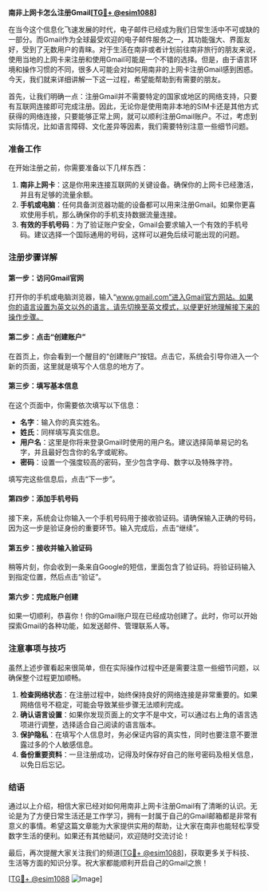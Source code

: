 **南非上网卡怎么注册Gmail[[TG💪+ @esim1088](https://t.me/s/esim1088)]**

在当今这个信息化飞速发展的时代，电子邮件已经成为我们日常生活中不可或缺的一部分。而Gmail作为全球最受欢迎的电子邮件服务之一，其功能强大、界面友好，受到了无数用户的青睐。对于生活在南非或者计划前往南非旅行的朋友来说，使用当地的上网卡来注册和使用Gmail可能是一个不错的选择。但是，由于语言环境和操作习惯的不同，很多人可能会对如何用南非的上网卡注册Gmail感到困惑。今天，我们就来详细讲解一下这一过程，希望能帮助到有需要的朋友。

首先，让我们明确一点：注册Gmail并不需要特定的国家或地区的网络支持，只要有互联网连接即可完成注册。因此，无论你是使用南非本地的SIM卡还是其他方式获得的网络连接，只要能够正常上网，就可以顺利注册Gmail账户。不过，考虑到实际情况，比如语言障碍、文化差异等因素，我们需要特别注意一些细节问题。

### 准备工作

在开始注册之前，你需要准备以下几样东西：

1. **南非上网卡**：这是你用来连接互联网的关键设备。确保你的上网卡已经激活，并且有足够的流量余额。
2. **手机或电脑**：任何具备浏览器功能的设备都可以用来注册Gmail。如果你更喜欢使用手机，那么确保你的手机支持数据流量连接。
3. **有效的手机号码**：为了验证账户安全，Gmail会要求输入一个有效的手机号码。建议选择一个国际通用的号码，这样可以避免后续可能出现的问题。

### 注册步骤详解

#### 第一步：访问Gmail官网

打开你的手机或电脑浏览器，输入“www.gmail.com”进入Gmail官方网站。如果你的语言设置为英文以外的语言，请先切换至英文模式，以便更好地理解接下来的操作步骤。

#### 第二步：点击“创建账户”

在首页上，你会看到一个醒目的“创建账户”按钮。点击它，系统会引导你进入一个新的页面，这里就是填写个人信息的地方了。

#### 第三步：填写基本信息

在这个页面中，你需要依次填写以下信息：
- **名字**：输入你的真实姓名。
- **姓氏**：同样填写真实信息。
- **用户名**：这里是你将来登录Gmail时使用的用户名。建议选择简单易记的名字，并且最好包含你的名字或昵称。
- **密码**：设置一个强度较高的密码，至少包含字母、数字以及特殊字符。

填写完这些信息后，点击“下一步”。

#### 第四步：添加手机号码

接下来，系统会让你输入一个手机号码用于接收验证码。请确保输入正确的号码，因为这一步是验证身份的重要环节。输入完成后，点击“继续”。

#### 第五步：接收并输入验证码

稍等片刻，你会收到一条来自Google的短信，里面包含了验证码。将验证码输入到指定位置，然后点击“验证”。

#### 第六步：完成账户创建

如果一切顺利，恭喜你！你的Gmail账户现在已经成功创建了。此时，你可以开始探索Gmail的各种功能，如发送邮件、管理联系人等。

### 注意事项与技巧

虽然上述步骤看起来很简单，但在实际操作过程中还是需要注意一些细节问题，以确保整个过程更加顺畅。

1. **检查网络状态**：在注册过程中，始终保持良好的网络连接是非常重要的。如果网络信号不稳定，可能会导致某些步骤无法顺利完成。
2. **确认语言设置**：如果你发现页面上的文字不是中文，可以通过右上角的语言选项进行调整，选择适合自己阅读的语言版本。
3. **保护隐私**：在填写个人信息时，务必保证内容的真实性，同时也要注意不要泄露过多的个人敏感信息。
4. **备份重要资料**：一旦注册成功，记得及时保存好自己的账号密码及相关信息，以免日后忘记。

### 结语

通过以上介绍，相信大家已经对如何用南非上网卡注册Gmail有了清晰的认识。无论是为了方便日常生活还是工作学习，拥有一封属于自己的Gmail邮箱都是非常有意义的事情。希望这篇文章能为大家提供实用的帮助，让大家在南非也能轻松享受数字生活的便利。如果还有其他疑问，欢迎随时交流讨论！

最后，再次提醒大家关注我们的频道[[TG💪+ @esim1088](https://t.me/s/esim1088)]，获取更多关于科技、生活等方面的知识分享。祝大家都能顺利开启自己的Gmail之旅！

[[TG💪+ @esim1088](https://t.me/s/esim1088) ![Image](https://i.postimg.cc/4NQfJmqS/Snipaste-2025-05-13-00-14-12.png)]